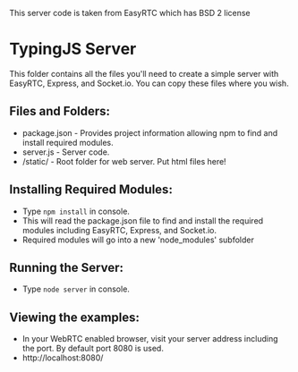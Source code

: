 This server code is taken from EasyRTC which has BSD 2 license

TypingJS Server
======================

This folder contains all the files you'll need to create a simple server with EasyRTC, Express, and Socket.io. You can copy these files where you wish.

Files and Folders:
------------------

 - package.json - Provides project information allowing npm to find and install required modules.
 - server.js - Server code.
 - /static/ - Root folder for web server. Put html files here!

 
Installing Required Modules:
----------------------------

 - Type `npm install` in console.
 - This will read the package.json file to find and install the required modules including EasyRTC, Express, and Socket.io.
 - Required modules will go into a new 'node_modules' subfolder


Running the Server:
-------------------

 - Type `node server` in console.


Viewing the examples:
---------------------

 - In your WebRTC enabled browser, visit your server address including the port. By default port 8080 is used.
 - http://localhost:8080/
